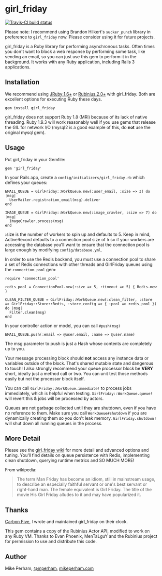 girl\_friday
====================

[![Travis-CI build status](https://secure.travis-ci.org/mperham/girl_friday.png)](http://travis-ci.org/mperham/girl\_friday)

Please note: I recommend using Brandon Hilkert's `sucker_punch` library in preference to `girl_friday` now.  Please consider using it for future projects.

girl\_friday is a Ruby library for performing asynchronous tasks.  Often times you don't want to block a web response by performing some task, like sending an email, so you can just use this gem to perform it in the background.  It works with any Ruby application, including Rails 3 applications.


Installation
------------------

We recommend using [JRuby 1.6+](http://jruby.org) or [Rubinius 2.0+](http://rubini.us) with girl\_friday.  Both are excellent options for executing Ruby these days.

    gem install girl_friday

girl\_friday does not support Ruby 1.8 (MRI) because of its lack of native threading.  Ruby 1.9.3 will work reasonably well if you use gems that release the GIL for network I/O (mysql2 is a good example of this, do **not** use the original mysql gem).


Usage
--------------------

Put girl\_friday in your Gemfile:

    gem 'girl_friday'

In your Rails app, create a `config/initializers/girl_friday.rb` which defines your queues:

    EMAIL_QUEUE = GirlFriday::WorkQueue.new(:user_email, :size => 3) do |msg|
      UserMailer.registration_email(msg).deliver
    end

    IMAGE_QUEUE = GirlFriday::WorkQueue.new(:image_crawler, :size => 7) do |msg|
      ImageCrawler.process(msg)
    end

:size is the number of workers to spin up and defaults to 5.  Keep in mind, ActiveRecord defaults to a connection pool size of 5 so if your workers are accessing the database you'll want to ensure that the connection pool is large enough by modifying `config/database.yml`.

In order to use the Redis backend, you must use a connection pool to share a set of Redis connections with
other threads and GirlFriday queues using the `connection_pool` gem:

    require 'connection_pool'

    redis_pool = ConnectionPool.new(:size => 5, :timeout => 5) { Redis.new }

    CLEAN_FILTER_QUEUE = GirlFriday::WorkQueue.new(:clean_filter, :store => GirlFriday::Store::Redis, :store_config => { :pool => redis_pool }) do |msg|
      Filter.clean(msg)
    end

In your controller action or model, you can call `#push(msg)`

    EMAIL_QUEUE.push(:email => @user.email, :name => @user.name)

The msg parameter to push is just a Hash whose contents are completely up to you.

Your message processing block should **not** access any instance data or variables outside of the block.  That's shared mutable state and dangerous to touch!  I also strongly recommend your queue processor block be **VERY** short, ideally just a method call or two.  You can unit test those methods easily but not the processor block itself.

You can call `GirlFriday::WorkQueue.immediate!` to process jobs immediately, which is helpful when testing. `GirlFriday::WorkQueue.queue!` will revert this & jobs will be processed by actors.

Queues are not garbage collected until they are shutdown, even if you
have no reference to them.  Make sure you call `WorkQueue#shutdown` if you are
dynamically creating them so you don't leak memory.  `GirlFriday.shutdown!` will shut down all
running queues in the process.


More Detail
--------------------

Please see the [girl\_friday wiki](https://github.com/mperham/girl_friday/wiki) for more detail and advanced options and tuning.  You'll find details on queue persistence with Redis, implementing clean shutdown, querying runtime metrics and SO MUCH MORE!

From wikipedia:

> The term Man Friday has become an idiom, still in mainstream usage, to describe an especially faithful servant or
> one's best servant or right-hand man. The female equivalent is Girl Friday. The title of the movie His Girl Friday
> alludes to it and may have popularized it.


Thanks
--------------------

[Carbon Five](http://carbonfive.com), I wrote and maintained girl\_friday on their clock.

This gem contains a copy of the Rubinius Actor API, modified to work on any Ruby VM.  Thanks to Evan Phoenix, MenTaLguY and the Rubinius project for permission to use and distribute this code.


Author
--------------------

Mike Perham, [@mperham](https://twitter.com/mperham), [mikeperham.com](http://mikeperham.com)
